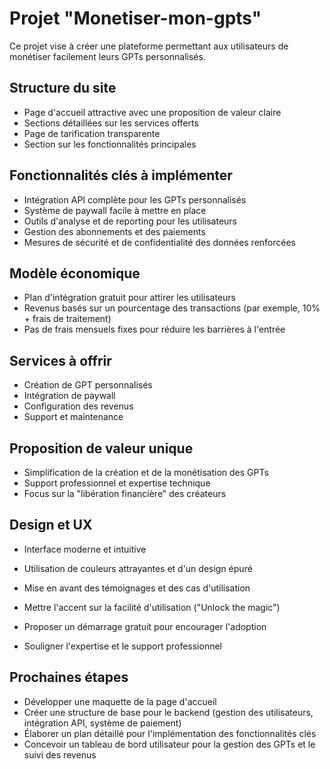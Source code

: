 # Projet "Monetiser-mon-gpts"

Ce projet vise à créer une plateforme  permettant aux utilisateurs de monétiser facilement leurs GPTs personnalisés.

## Structure du site

- Page d'accueil attractive avec une proposition de valeur claire
- Sections détaillées sur les services offerts
- Page de tarification transparente
- Section sur les fonctionnalités principales

## Fonctionnalités clés à implémenter

- Intégration API complète pour les GPTs personnalisés
- Système de paywall facile à mettre en place
- Outils d'analyse et de reporting pour les utilisateurs
- Gestion des abonnements et des paiements
- Mesures de sécurité et de confidentialité des données renforcées

## Modèle économique

- Plan d'intégration gratuit pour attirer les utilisateurs
- Revenus basés sur un pourcentage des transactions (par exemple, 10% + frais de traitement)
- Pas de frais mensuels fixes pour réduire les barrières à l'entrée

## Services à offrir

- Création de GPT personnalisés
- Intégration de paywall
- Configuration des revenus
- Support et maintenance

## Proposition de valeur unique

- Simplification de la création et de la monétisation des GPTs
- Support professionnel et expertise technique
- Focus sur la "libération financière" des créateurs

## Design et UX

- Interface moderne et intuitive
- Utilisation de couleurs attrayantes et d'un design épuré
- Mise en avant des témoignages et des cas d'utilisation



- Mettre l'accent sur la facilité d'utilisation ("Unlock the magic")
- Proposer un démarrage gratuit pour encourager l'adoption
- Souligner l'expertise et le support professionnel

## Prochaines étapes

- Développer une maquette de la page d'accueil
- Créer une structure de base pour le backend (gestion des utilisateurs, intégration API, système de paiement)
- Élaborer un plan détaillé pour l'implémentation des fonctionnalités clés
- Concevoir un tableau de bord utilisateur pour la gestion des GPTs et le suivi des revenus
